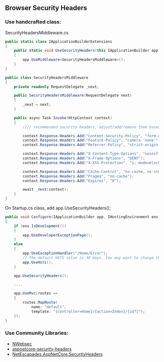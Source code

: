 ## Browser Security Headers

### Use handcrafted class:

SecurityHeadersMiddleware.cs
```cs
public static class IApplicationBuilderExtensions
{
    public static void UseSecurityHeaders(this IApplicationBuilder app)
    {
        app.UseMiddleware<SecurityHeadersMiddleware>();
    }
}

public class SecurityHeadersMiddleware
{
    private readonly RequestDelegate _next;

    public SecurityHeadersMiddleware(RequestDelegate next)
    {
        _next = next;
    }

    public async Task Invoke(HttpContext context)
    {
        //// recommended security headers, adjust/add/remove them based on your requirements

        context.Response.Headers.Add("Content-Security-Policy", "form-action 'self'; frame-ancestors 'none'");
        context.Response.Headers.Add("Feature-Policy", "camera 'none'");
        context.Response.Headers.Add("Referrer-Policy", "strict-origin-when-cross-origin");

        context.Response.Headers.Add("X-Content-Type-Options", "nosniff");
        context.Response.Headers.Add("X-Frame-Options", "DENY");
        context.Response.Headers.Add("X-XSS-Protection", "1; mode=block");

        context.Response.Headers.Add("Cache-Control", "no-cache, no-store, must-revalidate");
        context.Response.Headers.Add("Pragma", "no-cache");
        context.Response.Headers.Add("Expires", "0");

        await _next(context);
    }
}
```

On Startup.cs class, add app.UseSecurityHeaders();

```cs
public void Configure(IApplicationBuilder app, IHostingEnvironment env)
{
    if (env.IsDevelopment())
    {
        app.UseDeveloperExceptionPage();
    }
    else
    {
        app.UseExceptionHandler("/Home/Error");
        // The default HSTS value is 30 days. You may want to change this for production scenarios, see https://aka.ms/aspnetcore-hsts.
        app.UseHsts();
    }

    app.UseSecurityHeaders();

    ....

    app.UseMvc(routes =>
    {
        routes.MapRoute(
            name: "default",
            template: "{controller=Home}/{action=Index}/{id?}");
    });
}
```

### Use Community Libraries:
- [NWebsec](https://github.com/NWebsec/NWebsec)
- [aspnetcore-security-headers](https://github.com/juunas11/aspnetcore-security-headers)
- [NetEscapades.AspNetCore.SecurityHeaders](https://github.com/andrewlock/NetEscapades.AspNetCore.SecurityHeaders)
